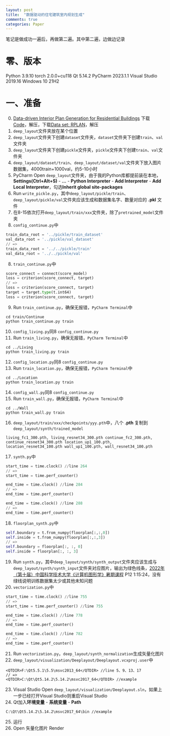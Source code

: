 ```yaml
---
layout: post
title:  "数据驱动的住宅建筑室内规划生成"
comments: true
categories: Paper
---
```

笔记是做成功一遍后，再做第二遍。其中第二遍，边做边记录

# 零、版本
Python 3.9.10
torch 2.0.0+cu118
Qt 5.14.2
PyCharm 2023.1.1
Visual Studio 2019.16
Windows 10 21H2
# 一、准备
0. [Data-driven Interior Plan Generation for Residential Buildings](http://staff.ustc.edu.cn/~fuxm/projects/DeepLayout/index.html)
下载[Code](http://rec.ustc.edu.cn/share/185bdf80-d93e-11e9-820d-33b81cb7a670)，解压，下载[Data set: RPLAN](https://docs.google.com/forms/d/e/1FAIpQLSfwteilXzURRKDI5QopWCyOGkeb_CFFbRwtQ0SOPhEg0KGSfw/viewform?usp=sf_link)，解压
1. `deep_layout`文件夹放在某个位置
2. `deep_layout`文件夹下创建`dataset`文件夹，`dataset`文件夹下创建`train`、`val`文件夹
3. `deep_layout`文件夹下创建`pickle`文件夹，`pickle`文件夹下创建`train`、`val`文件夹
4. `deep_layout/dataset/train`、`deep_layout/dataset/val`文件夹下放入图片数据集，4000train+1000val，约5-10小时
5. PyCharm Open `deep_layout`文件夹，由于我的Python库都提前装在本地，**Settings(Ctrl+Alt+S)** - **...** - **Python Interpreter** - **Add Interpreter** - **Add Local Interpreter**，勾选**Inherit global site-packages**
6. Run `write_pickle.py`，其中`deep_layout/pickle/train`、`deep_layout/pickle/val`文件夹应该生成和数据集名字、数量对应的 **.pkl** 文件
7. 在8-15依次打开`deep_layout/train/xxx`文件夹，除了`pretrained_model`文件夹
8. `config_continue.py`中
```python
train_data_root = '../pickle/train_dataset'
val_data_root = '../pickle/val_dataset'
// =>
train_data_root = '../../pickle/train'  
val_data_root = '../../pickle/val'
```
8. `train_continue.py`中
```python
score_connect = connect(score_model)  
loss = criterion(score_connect, target)
// =>
loss = criterion(score_connect, target)
target = target.type(t.int64)
loss = criterion(score_connect, target)  
```
9. Run `train_continue.py`，确保无报错，`PyCharm Terminal`中
```
cd train/Continue
python train_continue.py train
```
 10. `config_living.py`同8 `config_continue.py`
 11. Run `train_living.py`，确保无报错，`PyCharm Terminal`中
```
cd ../Living
python train_living.py train
```
12. `config_location.py`同8 `config_continue.py`
13. Run `train_location.py`，确保无报错，`PyCharm Terminal`中
```
cd ../Location
python train_location.py train
```
14. `config_wall.py`同8 `config_continue.py`
15. Run `train_wall.py`，确保无报错，`PyCharm Terminal`中
```
cd ../Wall
python train_wall.py train
```
16. `deep_layout/train/xxx/checkpoints/yyy.pth`中，八个 **.pth** 复制到`deep_layout/synth/trained_model`
```
living_fc1_300.pth, living_resnet34_300.pth continue_fc2_300.pth, continue_resnet34_300.pth location_up1_100.pth, location_resnet34_100.pth wall_up1_100.pth, wall_resnet34_100.pth
```
17. `synth.py`中
```python
start_time = time.clock() //line 264
// =>
start_time = time.perf_counter()
```
```python
end_time = time.clock() //line 284
// =>
end_time = time.perf_counter()
```
```python
end_time = time.clock() //line 288
// =>
end_time = time.perf_counter()
```
18. `floorplan_synth.py`中
```python
self.boundary = t.from_numpy(floorplan[:,:,0])
self.inside = t.from_numpy(floorplan[:,:,3])
// =>
self.boundary = floorplan[:, :, 0]
self.inside = floorplan[:, :, 3]
```
19. Run `synth.py`，其中`deep_layout/synth/synth_output`文件夹应该生成与`deep_layout/synth/synth_input`文件夹对应图片，输出为绿色线条，[2022年（第十届）中国科学技术大学《计算机图形学》暑期课程](https://www.bilibili.com/video/BV1oZ4y1Y7bM?p=12&vd_source=45823cc7f3ac505694c035dd264cf594) P12 1:15:24，没有绿线说明训练数据集太少或其他未知问题
20. `vectorization.py`中
```python
start_time = time.clock() //line 755
// =>
start_time = time.perf_counter() //line 755
```
```python
end_time = time.clock() //line 778
// =>
end_time = time.perf_counter()
```
```python
end_time = time.clock() //line 782
// =>
end_time = time.perf_counter()
```
21. Run `vectorization.py`，`deep_layout/synth_normalization`生成矢量化图片
22. `deep_layout/visualization/Deeplayout/Deeplayout.vcxproj.user`中
```
<QTDIR>F:\Qt5.5.1\5.5\msvc2013_64</QTDIR> //line 5、9、13、17
// =>
<QTDIR>C:\Qt\Qt5.14.2\5.14.2\msvc2017_64</QTDIR> //example
```
23. Visual Studio Open `deep_layout/visualization/Deeplayout.sln`，如果上一步已经打开Visual Studio则重启Visual Studio
24. Qt加入**环境变量** - **系统变量** - **Path**
```
C:\Qt\Qt5.14.2\5.14.2\msvc2017_64\bin //example
```
25. 运行
26. Open 矢量化图片 Render